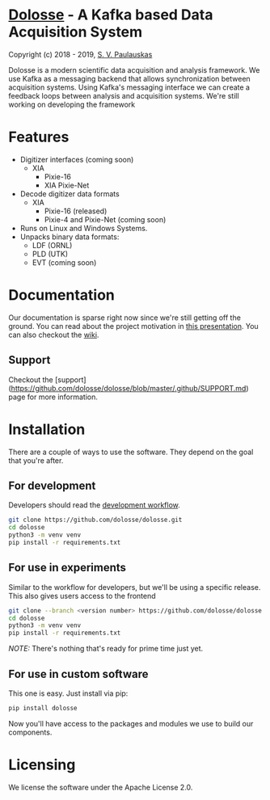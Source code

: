 # [Dolosse](https://github.com/dolosse/dolosse) - A Kafka based Data Acquisition System
Copyright (c) 2018 - 2019, [S. V. Paulauskas](https://projectscience.tech)

Dolosse is a modern scientific data acquisition and analysis framework. We use Kafka as a messaging backend that allows 
synchronization between acquisition systems. Using Kafka's messaging interface we can create a feedback loops between 
analysis and acquisition systems. We're still working on developing the framework

# Features
* Digitizer interfaces (coming soon)
   * XIA 
       * Pixie-16
       * XIA Pixie-Net
* Decode digitizer data formats
   * XIA
       * Pixie-16 (released)
       * Pixie-4 and Pixie-Net (coming soon)
* Runs on Linux and Windows Systems. 
* Unpacks binary data formats:
    * LDF (ORNL)
    * PLD (UTK)
    * EVT (coming soon) 

# Documentation
Our documentation is sparse right now since we're still getting off the ground. You can read about 
the project motivation in [this presentation](https://docs.google.com/presentation/d/111I5qzSBoEeqXWFkZ2Doz_PpvOkBn-HIbGrVmhtsExg/edit?usp=sharing).
You can also checkout the [wiki](https://github.com/dolosse/dolosse/wiki). 

## Support
Checkout the [support] (https://github.com/dolosse/dolosse/blob/master/.github/SUPPORT.md) page for more information. 

# Installation
There are a couple of ways to use the software. They depend on the goal that you're after. 
## For development
Developers should read the [development workflow](https://github.com/dolosse/dolosse/wiki/Development-Workflow).
```bash
git clone https://github.com/dolosse/dolosse.git
cd dolosse
python3 -m venv venv
pip install -r requirements.txt
```
## For use in experiments
Similar to the workflow for developers, but we'll be using a specific release. This also gives 
users access to the frontend 
```bash
git clone --branch <version number> https://github.com/dolosse/dolosse.git
cd dolosse
python3 -m venv venv
pip install -r requirements.txt
```
*NOTE:* There's nothing that's ready for prime time just yet.
## For use in custom software
This one is easy. Just install via pip: 
```bash
pip install dolosse
```
Now you'll have access to the packages and modules we use to build our components. 

# Licensing
We license the software under the Apache License 2.0. 

